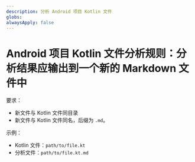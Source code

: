 ```yaml
---
description: 分析 Android 项目 Kotlin 文件
globs: 
alwaysApply: false
---
```

# Android 项目 Kotlin 文件分析规则：分析结果应输出到一个新的 Markdown 文件中

要求：

- 新文件与 Kotlin 文件同目录
- 新文件与 Kotlin 文件同名，后缀为 `.md`。

示例：

- Kotlin 文件：`path/to/file.kt`
- 分析文件：`path/to/file.kt.md`
